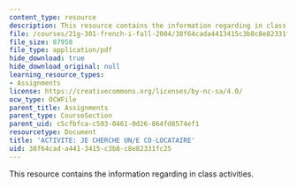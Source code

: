 ```yaml
---
content_type: resource
description: This resource contains the information regarding in class activities.
file: /courses/21g-301-french-i-fall-2004/38f64cada4413415c3b8c8e82331fc25_MIT21G_301F04_ch6_ex2.pdf
file_size: 87958
file_type: application/pdf
hide_download: true
hide_download_original: null
learning_resource_types:
- Assignments
license: https://creativecommons.org/licenses/by-nc-sa/4.0/
ocw_type: OCWFile
parent_title: Assignments
parent_type: CourseSection
parent_uid: c5cfbfca-c593-0461-0d26-864fd8574ef1
resourcetype: Document
title: 'ACTIVITE: JE CHERCHE UN/E CO-LOCATAIRE'
uid: 38f64cad-a441-3415-c3b8-c8e82331fc25
---
```

This resource contains the information regarding in class activities.